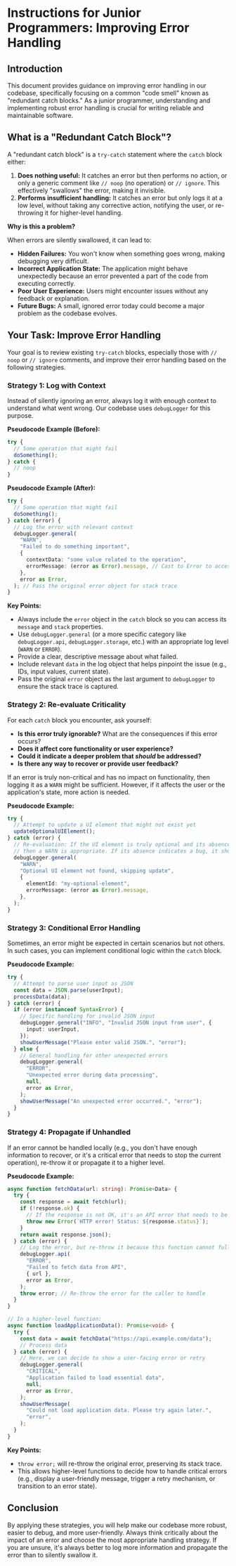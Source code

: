 # Instructions for Junior Programmers: Improving Error Handling

## Introduction

This document provides guidance on improving error handling in our codebase, specifically focusing on a common "code smell" known as "redundant catch blocks." As a junior programmer, understanding and implementing robust error handling is crucial for writing reliable and maintainable software.

## What is a "Redundant Catch Block"?

A "redundant catch block" is a `try-catch` statement where the `catch` block either:

1.  **Does nothing useful:** It catches an error but then performs no action, or only a generic comment like `// noop` (no operation) or `// ignore`. This effectively "swallows" the error, making it invisible.
2.  **Performs insufficient handling:** It catches an error but only logs it at a low level, without taking any corrective action, notifying the user, or re-throwing it for higher-level handling.

**Why is this a problem?**

When errors are silently swallowed, it can lead to:

- **Hidden Failures:** You won't know when something goes wrong, making debugging very difficult.
- **Incorrect Application State:** The application might behave unexpectedly because an error prevented a part of the code from executing correctly.
- **Poor User Experience:** Users might encounter issues without any feedback or explanation.
- **Future Bugs:** A small, ignored error today could become a major problem as the codebase evolves.

## Your Task: Improve Error Handling

Your goal is to review existing `try-catch` blocks, especially those with `// noop` or `// ignore` comments, and improve their error handling based on the following strategies.

### Strategy 1: Log with Context

Instead of silently ignoring an error, always log it with enough context to understand what went wrong. Our codebase uses `debugLogger` for this purpose.

**Pseudocode Example (Before):**

```typescript
try {
  // Some operation that might fail
  doSomething();
} catch {
  // noop
}
```

**Pseudocode Example (After):**

```typescript
try {
  // Some operation that might fail
  doSomething();
} catch (error) {
  // Log the error with relevant context
  debugLogger.general(
    "WARN",
    "Failed to do something important",
    {
      contextData: "some value related to the operation",
      errorMessage: (error as Error).message, // Cast to Error to access message property
    },
    error as Error,
  ); // Pass the original error object for stack trace
}
```

**Key Points:**

- Always include the `error` object in the `catch` block so you can access its `message` and `stack` properties.
- Use `debugLogger.general` (or a more specific category like `debugLogger.api`, `debugLogger.storage`, etc.) with an appropriate log level (`WARN` or `ERROR`).
- Provide a clear, descriptive message about what failed.
- Include relevant `data` in the log object that helps pinpoint the issue (e.g., IDs, input values, current state).
- Pass the original `error` object as the last argument to `debugLogger` to ensure the stack trace is captured.

### Strategy 2: Re-evaluate Criticality

For each `catch` block you encounter, ask yourself:

- **Is this error truly ignorable?** What are the consequences if this error occurs?
- **Does it affect core functionality or user experience?**
- **Could it indicate a deeper problem that _should_ be addressed?**
- **Is there any way to recover or provide user feedback?**

If an error is truly non-critical and has no impact on functionality, then logging it as a `WARN` might be sufficient. However, if it affects the user or the application's state, more action is needed.

**Pseudocode Example:**

```typescript
try {
  // Attempt to update a UI element that might not exist yet
  updateOptionalUIElement();
} catch (error) {
  // Re-evaluation: If the UI element is truly optional and its absence is expected sometimes,
  // then a WARN is appropriate. If its absence indicates a bug, it should be an ERROR.
  debugLogger.general(
    "WARN",
    "Optional UI element not found, skipping update",
    {
      elementId: "my-optional-element",
      errorMessage: (error as Error).message,
    },
  );
}
```

### Strategy 3: Conditional Error Handling

Sometimes, an error might be expected in certain scenarios but not others. In such cases, you can implement conditional logic within the `catch` block.

**Pseudocode Example:**

```typescript
try {
  // Attempt to parse user input as JSON
  const data = JSON.parse(userInput);
  processData(data);
} catch (error) {
  if (error instanceof SyntaxError) {
    // Specific handling for invalid JSON input
    debugLogger.general("INFO", "Invalid JSON input from user", {
      input: userInput,
    });
    showUserMessage("Please enter valid JSON.", "error");
  } else {
    // General handling for other unexpected errors
    debugLogger.general(
      "ERROR",
      "Unexpected error during data processing",
      null,
      error as Error,
    );
    showUserMessage("An unexpected error occurred.", "error");
  }
}
```

### Strategy 4: Propagate if Unhandled

If an error cannot be handled locally (e.g., you don't have enough information to recover, or it's a critical error that needs to stop the current operation), re-throw it or propagate it to a higher level.

**Pseudocode Example:**

```typescript
async function fetchData(url: string): Promise<Data> {
  try {
    const response = await fetch(url);
    if (!response.ok) {
      // If the response is not OK, it's an API error that needs to be handled upstream
      throw new Error(`HTTP error! Status: ${response.status}`);
    }
    return await response.json();
  } catch (error) {
    // Log the error, but re-throw it because this function cannot fully recover
    debugLogger.api(
      "ERROR",
      "Failed to fetch data from API",
      { url },
      error as Error,
    );
    throw error; // Re-throw the error for the caller to handle
  }
}

// In a higher-level function:
async function loadApplicationData(): Promise<void> {
  try {
    const data = await fetchData("https://api.example.com/data");
    // Process data
  } catch (error) {
    // Here, we can decide to show a user-facing error or retry
    debugLogger.general(
      "CRITICAL",
      "Application failed to load essential data",
      null,
      error as Error,
    );
    showUserMessage(
      "Could not load application data. Please try again later.",
      "error",
    );
  }
}
```

**Key Points:**

- `throw error;` will re-throw the original error, preserving its stack trace.
- This allows higher-level functions to decide how to handle critical errors (e.g., display a user-friendly message, trigger a retry mechanism, or transition to an error state).

## Conclusion

By applying these strategies, you will help make our codebase more robust, easier to debug, and more user-friendly. Always think critically about the impact of an error and choose the most appropriate handling strategy. If you are unsure, it's always better to log more information and propagate the error than to silently swallow it.
